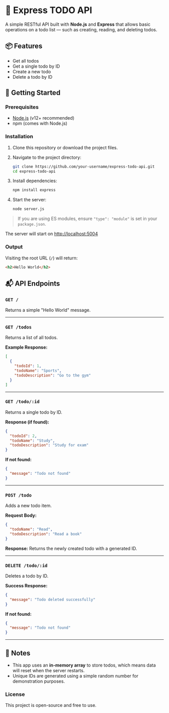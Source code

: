 # 📝 Express TODO API

A simple RESTful API built with **Node.js** and **Express** that allows basic operations on a todo list — such as creating, reading, and deleting todos.

## 📦 Features

- Get all todos
- Get a single todo by ID
- Create a new todo
- Delete a todo by ID

## 🚀 Getting Started

### Prerequisites

- [Node.js](https://nodejs.org/) (v12+ recommended)
- npm (comes with Node.js)

### Installation

1. Clone this repository or download the project files.

2. Navigate to the project directory:

   ```bash
   git clone https://github.com/your-username/express-todo-api.git
   cd express-todo-api
   ```

3. Install dependencies:

   ```bash
   npm install express
   ```

4. Start the server:

   ```bash
   node server.js
   ```

> If you are using ES modules, ensure `"type": "module"` is set in your `package.json`.

The server will start on [http://localhost:5004](http://localhost:5004)

### Output

Visiting the root URL (`/`) will return:

```html
<h2>Hello World</h2>
```

## 📬 API Endpoints

### `GET /`

Returns a simple "Hello World" message.

---

### `GET /todos`

Returns a list of all todos.

**Example Response:**

```json
[
  {
    "todoId": 1,
    "todoName": "Sports",
    "todoDescription": "Go to the gym"
  }
]
```

---

### `GET /todo/:id`

Returns a single todo by ID.

**Response (if found):**

```json
{
  "todoId": 2,
  "todoName": "Study",
  "todoDescription": "Study for exam"
}
```

**If not found:**

```json
{
  "message": "Todo not found"
}
```

---

### `POST /todo`

Adds a new todo item.

**Request Body:**

```json
{
  "todoName": "Read",
  "todoDescription": "Read a book"
}
```

**Response:**
Returns the newly created todo with a generated ID.

---

### `DELETE /todo/:id`

Deletes a todo by ID.

**Success Response:**

```json
{
  "message": "Todo deleted successfully"
}
```

**If not found:**

```json
{
  "message": "Todo not found"
}
```

---

## 🔧 Notes

- This app uses an **in-memory array** to store todos, which means data will reset when the server restarts.
- Unique IDs are generated using a simple random number for demonstration purposes.

### License

This project is open-source and free to use.
